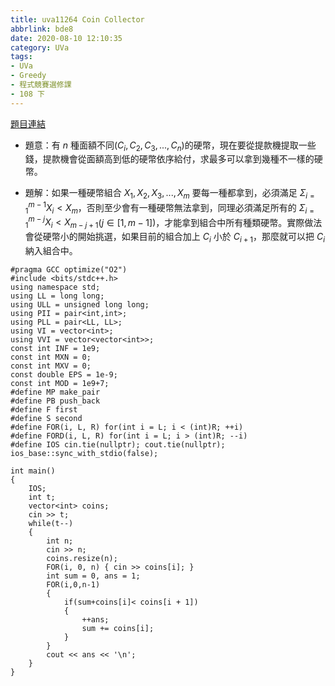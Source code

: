 ```yaml
---
title: uva11264 Coin Collector
abbrlink: bde8
date: 2020-08-10 12:10:35
category: UVa
tags:
- UVa
- Greedy
- 程式競賽選修課
- 108 下
---
```

[題目連結](https://onlinejudge.org/index.php?option=com_onlinejudge&Itemid=8&page=show_problem&problem=2231)
* 題意：有 $n$ 種面額不同($C_i,C_2,C_3,...,C_n$)的硬幣，現在要從提款機提取一些錢，提款機會從面額高到低的硬幣依序給付，求最多可以拿到幾種不一樣的硬幣。
<!-- more -->
* 題解：如果一種硬幣組合 $X_1,X_2,X_3,...,X_m$ 要每一種都拿到，必須滿足 $\Sigma_{i=1}^{m-1}X_i<X_m$，否則至少會有一種硬幣無法拿到，同理必須滿足所有的 $\Sigma_{i=1}^{m-j}X_i<X_{m-j+1}$($j\in[1,m-1]$)，才能拿到組合中所有種類硬幣。實際做法會從硬幣小的開始挑選，如果目前的組合加上 $C_i$ 小於 $C_{i+1}$，那麼就可以把 $C_i$ 納入組合中。
```cpp=
#pragma GCC optimize("O2")
#include <bits/stdc++.h>
using namespace std;
using LL = long long;
using ULL = unsigned long long;
using PII = pair<int,int>;
using PLL = pair<LL, LL>;
using VI = vector<int>;
using VVI = vector<vector<int>>;
const int INF = 1e9;
const int MXN = 0;
const int MXV = 0;
const double EPS = 1e-9;
const int MOD = 1e9+7;
#define MP make_pair
#define PB push_back
#define F first
#define S second
#define FOR(i, L, R) for(int i = L; i < (int)R; ++i)
#define FORD(i, L, R) for(int i = L; i > (int)R; --i)
#define IOS cin.tie(nullptr); cout.tie(nullptr); ios_base::sync_with_stdio(false);

int main()
{
    IOS;
    int t;
    vector<int> coins;
    cin >> t;
    while(t--)
    {
        int n;
        cin >> n;
        coins.resize(n);
        FOR(i, 0, n) { cin >> coins[i]; }
        int sum = 0, ans = 1;
        FOR(i,0,n-1)
        {
            if(sum+coins[i]< coins[i + 1])
            {
                ++ans;
                sum += coins[i];
            }
        }
        cout << ans << '\n';
    }
}
```